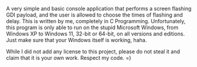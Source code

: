 A very simple and basic console application that performs a screen flashing GDI payload, and the user is allowed to choose the times of flashing and delay. This is written by me, completely in C Programming. Unfortunately, this program is only able to run on the stupid Microsoft Windows, from Windows XP to Windows 11, 32-bit or 64-bit, on all versions and editions. Just make sure that your Windows itself is working, haha.

While I did not add any license to this project, please do not steal it and claim that it is your own work. Respect my code. =)
